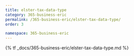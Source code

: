 ```yaml
---
title: elster-tax-data-type
category: 365-business-eric
permalink: /365-business-eric/elster-tax-data-type/
order: 3

namespace: 365-business-eric
---
```


{% tf _docs/365-business-eric/elster-tax-data-type.md %}